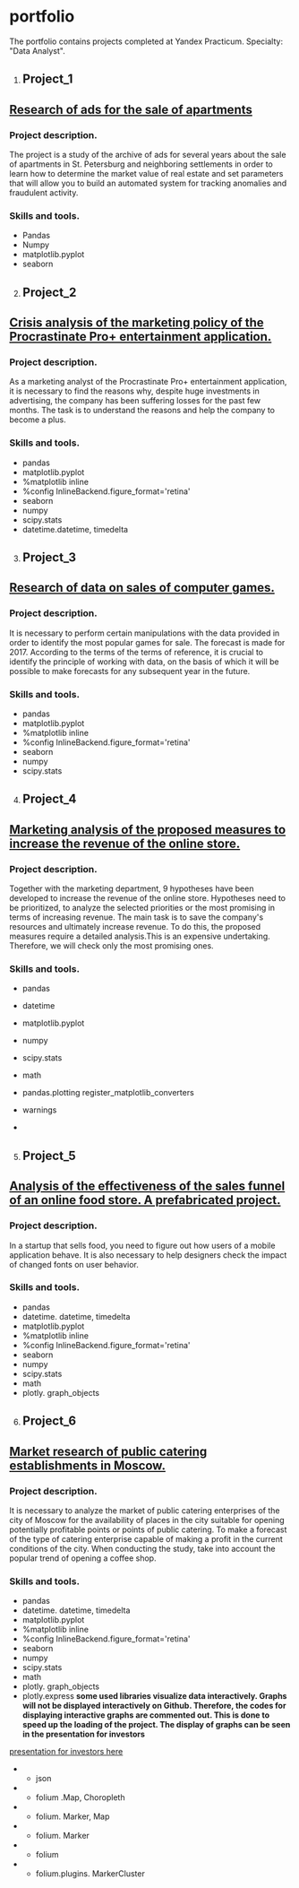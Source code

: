 # portfolio
The portfolio contains projects completed at Yandex Practicum. Specialty: "Data Analyst".


1.	## **Project_1**
## [Research of ads for the sale of apartments](https://github.com/ElenaKrd/portfolio/tree/main/project_1)   
 ### Project description.
The project is a study of the archive of ads for several years about the sale of apartments in St. Petersburg and neighboring settlements in order to learn how to determine the market value of real estate and set parameters that will allow you to build an automated system for tracking anomalies and fraudulent activity.                                                               
### Skills and tools.
-	Pandas
-	Numpy
-	matplotlib.pyplot
-	seaborn


2.	## **Project_2**
## [Crisis analysis of the marketing policy of the Procrastinate Pro+ entertainment application.](https://github.com/ElenaKrd/portfolio/tree/main/project_2)

### Project description.
As a marketing analyst of the Procrastinate Pro+ entertainment application, it is necessary to find the reasons why, despite huge investments in advertising, the company has been suffering losses for the past few months. The task is to understand the reasons and help the company to become a plus.

### Skills and tools.
-	pandas
-	matplotlib.pyplot
-	%matplotlib inline
-	%config InlineBackend.figure_format='retina'
-	seaborn
-	numpy
-	scipy.stats
-	datetime.datetime, timedelta


3.	## **Project_3**
 ## [Research of data on sales of computer games.]( https://github.com/ElenaKrd/portfolio/tree/main/project_3)

### Project description.
It is necessary to perform certain manipulations with the data provided in order to identify the most popular games for sale. The forecast is made for 2017. According to the terms of the terms of reference, it is crucial to identify the principle of working with data, on the basis of which it will be possible to make forecasts for any subsequent year in the future.

### Skills and tools.
-	pandas
-	matplotlib.pyplot
-	%matplotlib inline
-	%config InlineBackend.figure_format='retina'
-	seaborn
-	numpy
-	scipy.stats


4.	## **Project_4**
## [Marketing analysis of the proposed measures to increase the revenue of the online store.]( https://github.com/ElenaKrd/portfolio/tree/main/project_4)

### Project description.
Together with the marketing department, 9 hypotheses have been developed to increase the revenue of the online store. Hypotheses need to be prioritized, to analyze the selected priorities or the most promising in terms of increasing revenue. The main task is to save the company's resources and ultimately increase revenue. To do this, the proposed measures require a detailed analysis.This is an expensive undertaking. Therefore, we will check only the most promising ones.

### Skills and tools.
-	pandas
-	datetime
-	matplotlib.pyplot
-	numpy
-	scipy.stats
-	math
-	pandas.plotting register_matplotlib_converters
-	warnings

-	
5.	## **Project_5**
## [Analysis of the effectiveness of the sales funnel of an online food store. A prefabricated project.]( https://github.com/ElenaKrd/portfolio/tree/main/project_5)

### Project description.
In a startup that sells food, you need to figure out how users of a mobile application behave. It is also necessary to help designers check the impact of changed fonts on user behavior.

### Skills and tools.
-	pandas
-	datetime. datetime, timedelta
-	matplotlib.pyplot
-	%matplotlib inline
-	%config InlineBackend.figure_format='retina'
-	seaborn
-	numpy
-	scipy.stats
-	math
-	plotly. graph_objects


6.	## **Project_6**
## [Market research of public catering establishments in Moscow.]( https://github.com/ElenaKrd/portfolio/tree/main/project_6)

### Project description.
It is necessary to analyze the market of public catering enterprises of the city of Moscow for the availability of places in the city suitable for opening potentially profitable points or points of public catering. To make a forecast of the type of catering enterprise capable of making a profit in the current conditions of the city. When conducting the study, take into account the popular trend of opening a coffee shop.

### Skills and tools.
-	pandas
-	datetime. datetime, timedelta
-	matplotlib.pyplot
-	%matplotlib inline
-	%config InlineBackend.figure_format='retina'
-	seaborn
-	numpy
-	scipy.stats
-	math
-	plotly. graph_objects
-	plotly.express
**some used libraries visualize data interactively. Graphs will not be displayed interactively on Github. Therefore, the codes for displaying interactive graphs are commented out. This is done to speed up the loading of the project. The display of graphs can be seen in the presentation for investors**

[presentation for investors here]( https://disk.yandex.ru/i/PwMzJd7WhJZ7xg)
-	-  json
-	- folium .Map, Choropleth
-	-  folium. Marker, Map
-	- folium. Marker
-	-  folium
-	-  folium.plugins. MarkerCluster



